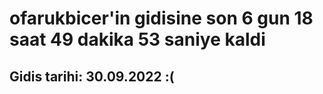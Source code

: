 # ofarukbicer'in gidisine son 6 gun 18 saat 49 dakika 53 saniye kaldi

## Gidis tarihi: 30.09.2022 :(